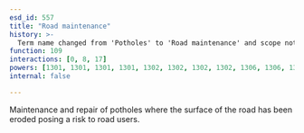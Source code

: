 ```yaml
---
esd_id: 557
title: "Road maintenance"
history: >-
  Term name changed from 'Potholes' to 'Road maintenance' and scope notes added in version 2.02. Term name changed from 'Road maintenance' to 'Roads - maintenance' in version 3.00. Name changed to 'Road maintenance' in version 4.00.
function: 109
interactions: [0, 8, 17]
powers: [1301, 1301, 1301, 1301, 1302, 1302, 1302, 1302, 1306, 1306, 1306, 1306, 1308, 1308, 1308, 1308, 1309, 1309, 1309, 1309, 1311, 1311, 1311, 1311, 1312, 1312, 1312, 1312, 1315, 1315, 1316, 1316, 1316, 1316, 1317, 1317, 1317, 1317, 1318, 1318, 1318, 1318, 1319, 1319, 1319, 1319, 1320, 1320, 1320, 1320, 1321, 1321, 1321, 1321, 1324, 1324, 1324, 2210, 2210, 2210, 2212, 2212, 2216, 2216, 2217, 2217, 2217, 2218, 2218, 2218, 2246, 2246, 2247, 2247, 2247, 2248, 2248, 2249, 2249, 2250, 2250, 2253, 2253, 2266, 2266, 2290, 2290, 2294, 2294, 2295, 2295, 2296, 2296, 2297, 2297, 2298, 2298, 2299, 2299, 2313, 2313, 2321, 2321, 2324, 2324, 2619, 2619, 2619]
internal: false

---
```


Maintenance and repair of potholes where the surface of the road has been eroded posing a risk to road users.

